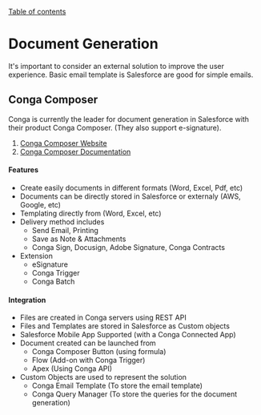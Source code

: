 [Table of contents](../Documentation.md)
# Document Generation

It's important to consider an external solution to improve the user experience. Basic email template is Salesforce are good for simple emails.

## Conga Composer
Conga is currently the leader for document generation in Salesforce with their product Conga Composer. (They also support e-signature).
1. [Conga Composer Website](https://conga.com/products/conga-composer)
2. [Conga Composer Documentation](https://documentation.conga.com/composer/october-23/salesforce/conga-composer-193694433.html)

#### Features
- Create easily documents in different formats (Word, Excel, Pdf, etc)
- Documents can be directly stored in Salesforce or externaly (AWS, Google, etc)
- Templating directly from (Word, Excel, etc)
- Delivery method includes
    - Send Email, Printing
    - Save as Note & Attachments
    - Conga Sign, Docusign, Adobe Signature, Conga Contracts
- Extension
    - eSignature
    - Conga Trigger
    - Conga Batch

#### Integration
 - Files are created in Conga servers using REST API
 - Files and Templates are stored in Salesforce as Custom objects
 - Salesforce Mobile App Supported (with a Conga Connected App)
 - Document created can be launched from 
    - Conga Composer Button (using formula)
    - Flow (Add-on with Conga Trigger)
    - Apex (Using Conga API)
 - Custom Objects are used to represent the solution
    - Conga Email Template (To store the email template)
    - Conga Query Manager (To store the queries for the document generation)